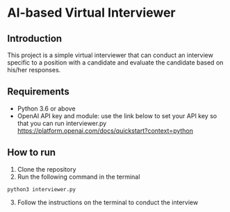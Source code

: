 # AI-based Virtual Interviewer 

## Introduction

This project is a simple virtual interviewer that can conduct an interview specific to a position with a candidate and evaluate the candidate based on his/her responses.

## Requirements

- Python 3.6 or above
- OpenAI API key and module: use the link below to set your API key so that you can run interviewer.py
https://platform.openai.com/docs/quickstart?context=python

## How to run

1. Clone the repository
2. Run the following command in the terminal
```
python3 interviewer.py
```
3. Follow the instructions on the terminal to conduct the interview
